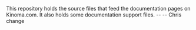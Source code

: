 This repository holds the source files that feed the documentation pages on Kinoma.com.
It also holds some documentation support files.
-- <!-- Copmment -->
-- Chris change
